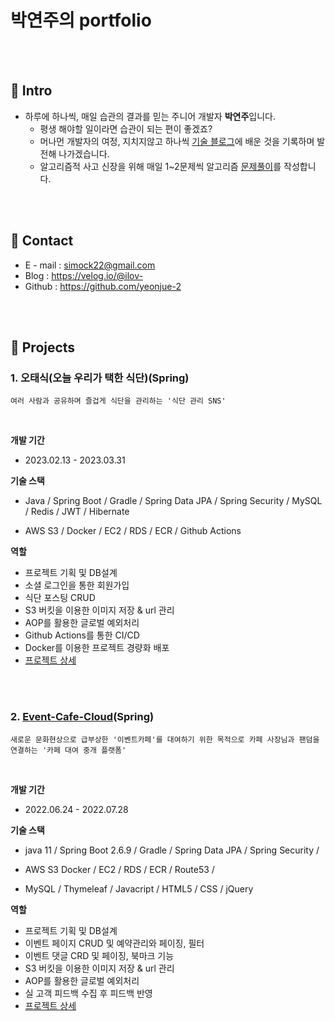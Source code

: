 # 박연주의 portfolio
</br>
</br>

## 📍 Intro
- 하루에 하나씩, 매일 습관의 결과를 믿는 주니어 개발자 **박연주**입니다.
    - 평생 해야할 일이라면 습관이 되는 편이 좋겠죠?
    - 머나먼 개발자의 여정,  지치지않고 하나씩 [기술 블로그](https://velog.io/@ilov-)에 배운 것을 기록하며 발전해 나가겠습니다.
    - 알고리즘적 사고 신장을 위해 매일 1~2문제씩 알고리즘 [문제풀이](https://github.com/yeonjue-2/BOJ_Python)를 작성합니다.
</br>
</br>

## 📍 Contact
- E - mail : simock22@gmail.com
- Blog : https://velog.io/@ilov-
- Github : https://github.com/yeonjue-2
</br>
</br>

## 📍 Projects

### 1. 오태식(오늘 우리가 택한 식단)(Spring)
```
여러 사람과 공유하며 즐겁게 식단을 관리하는 '식단 관리 SNS'
```
</br>

**개발 기간** 
- 2023.02.13 - 2023.03.31 
<p> 


**기술 스택**
- Java / Spring Boot / Gradle / Spring Data JPA / Spring Security / MySQL / Redis / JWT / Hibernate <p>
- AWS S3 / Docker / EC2 / RDS / ECR / Github Actions <p>
 

**역할**
- 프로젝트 기획 및 DB설계
- 소셜 로그인을 통한 회원가입
- 식단 포스팅 CRUD
- S3 버킷을 이용한 이미지 저장 & url 관리
- AOP를 활용한 글로벌 예외처리
- Github Actions를 통한 CI/CD
- Docker를 이용한 프로젝트 경량화 배포
- [프로젝트 상세](https://github.com/yeonjue-2/sunFlowerP_back.git)

</br>
</br>

### 2. [Event-Cafe-Cloud](https://www.eventcafecloud.com)(Spring)
```
새로운 문화현상으로 급부상한 '이벤트카페'를 대여하기 위한 목적으로 카페 사장님과 팬덤을 연결하는 '카페 대여 중개 플랫폼'
```
</br>

**개발 기간** 
- 2022.06.24 - 2022.07.28 
<p> 


**기술 스택**
- java 11 / Spring Boot 2.6.9 / Gradle / Spring Data JPA / Spring Security / <p>
- AWS S3 Docker / EC2 / RDS / ECR / Route53 / <p>
- MySQL / Thymeleaf / Javacript / HTML5 / CSS / jQuery<p>



**역할**
- 프로젝트 기획 및 DB설계
- 이벤트 페이지 CRUD 및 예약관리와 페이징, 필터
- 이벤트 댓글 CRD 및 페이징, 북마크 기능
- S3 버킷을 이용한 이미지 저장 & url 관리
- AOP를 활용한 글로벌 예외처리
- 실 고객 피드백 수집 후 피드백 반영
- [프로젝트 상세](https://github.com/yeonjue-2/eventcafecloud.git)

</br>
</br>




